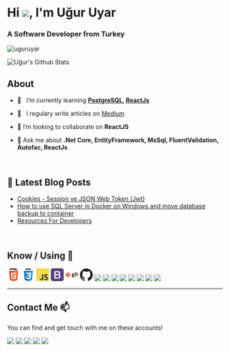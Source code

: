 <h1 align="left">Hi <img src="https://media.giphy.com/media/hvRJCLFzcasrR4ia7z/giphy.gif" width="30px">, I'm Uğur Uyar</h1>
<h3 align="left">A Software Developer from Turkey</h3>
<p align="left"> <img src="https://komarev.com/ghpvc/?username=uguruyar" alt="uguruyar" /> </p>

![Uğur's Github Stats](https://github-readme-stats.vercel.app/api?username=uguruyar&show_icons=true&theme=monokai)



## About

- 🌱 &nbsp; I’m currently learning **[PostgreSQL](https://www.postgresql.org/), [ReactJs](https://reactjs.org/)**

- 📝 &nbsp; I regulary write articles on [Medium](https://medium.com/@uguruyar)

- 👯 I’m looking to collaborate on **ReactJS**

- 💬 Ask me about **.Net Core, EntityFramework, MsSql, FluentValidation, Autofac, ReactJs**

&nbsp;

## 📝 Latest Blog Posts
<!-- BLOG-POST-LIST:START -->
- [Cookies - Session ve JSON Web Token (Jwt)](https://medium.com/@uguruyar/cookies-session-ve-json-web-token-jwt-9293813f1f7f)
- [How to use SQL Server in Docker on Windows and move database backup to container](https://medium.com/@uguruyar/how-to-use-sql-server-in-docker-on-windows-and-move-database-backup-to-container-accb6b487558)
- [Resources For Developers](https://medium.com/@uguruyar/resources-for-developers-dddb644f975d)
<!-- BLOG-POST-LIST:END -->

&nbsp;

## Know / Using 🧠
<code><img height="30" src="https://raw.githubusercontent.com/github/explore/80688e429a7d4ef2fca1e82350fe8e3517d3494d/topics/html/html.png"></code>
<code><img height="30" src="https://raw.githubusercontent.com/github/explore/80688e429a7d4ef2fca1e82350fe8e3517d3494d/topics/css/css.png"></code>
<code><img height="30" src="https://raw.githubusercontent.com/github/explore/80688e429a7d4ef2fca1e82350fe8e3517d3494d/topics/javascript/javascript.png"></code>
<code><img height="30" src="https://raw.githubusercontent.com/github/explore/80688e429a7d4ef2fca1e82350fe8e3517d3494d/topics/bootstrap/bootstrap.png"></code>
<code><img height="30" src="https://raw.githubusercontent.com/github/explore/80688e429a7d4ef2fca1e82350fe8e3517d3494d/topics/git/git.png"></code>
<code><img height="30" src="https://raw.githubusercontent.com/github/explore/89bdd9644f44d1b12180fd512b95574fe4c54617/topics/github-api/github-api.png"></code>
<code><img height="30" src="https://upload.wikimedia.org/wikipedia/commons/a/ab/Swagger-logo.png"></code>
<code><img height="30" src="https://i0.wp.com/stickker.net/wp-content/uploads/2018/05/postman.png?fit=610%2C610&ssl=1"></code>
<code><a href="https://docs.microsoft.com/en-us/aspnet/core/?view=aspnetcore-3.1" target="_blank"><img height="40" src="https://www.brandeps.com/logo-download/M/Microsoft-Dotnet-logo-vector-01.svg"></a></code>
<code><a href="https://docs.microsoft.com/en-us/dotnet/csharp/" target="_blank"><img height="40" src="https://www.brandeps.com/logo-download/C/C-Sharp-logo-vector-01.svg"></a></code>
<code><a href="https://www.microsoft.com/tr-tr/sql-server/sql-server-downloads/" target="_blank"><img height="40" src="https://www.brandeps.com/logo-download/M/Microsoft-sql-server-logo-vector-01.svg"></a></code>
<code><a href="https://reactnative.dev/" target="_blank"><img height="40" src="https://www.brandeps.com/logo-download/R/React-logo-vector-01.svg"></a></code>
<code><a href="https://www.docker.com/" target="_blank"><img height="40" src="https://www.brandeps.com/logo-download/D/Docker-logo-vector-01.svg"></a></code>
<code><a href="https://code.visualstudio.com" target="_blank"><img height="40" src="https://www.vectorlogo.zone/logos/visualstudio_code/visualstudio_code-ar21.svg"></a></code>

---
## Contact Me 📫

You can find and get touch with me on these accounts!
<p>
<a href="https://twitter.com/uguruyarx" target="blank"><img src="https://img.shields.io/badge/twitter-%231DA1F2.svg?&style=for-the-badge&logo=twitter&logoColor=white" height=25 /></a> 
<a href="https://linkedin.com/in/uguruyar" target="blank"><img src="https://img.shields.io/badge/linkedin-%230077B5.svg?&style=for-the-badge&logo=linkedin&logoColor=white" height=25 /></a> 
<a target="_blank" href="mailto:uguruyarx@gmail.com"><img src="https://img.shields.io/badge/-Gmail-D14836?style=for-the-badge&logo=Gmail&logoColor=white" height=25/></a> 
<a href="https://medium.com/@uguruyar" target="blank"><img src="https://img.shields.io/badge/medium-%2312100E.svg?&style=for-the-badge&logo=medium&logoColor=white" height=25></a>
<a href="https://dev.to/uguruyar" target="blank"><img src="https://img.shields.io/badge/DEV.TO-%230A0A0A.svg?&style=for-the-badge&logo=dev-dot-to&logoColor=white" height=25 /></a>
</p>
